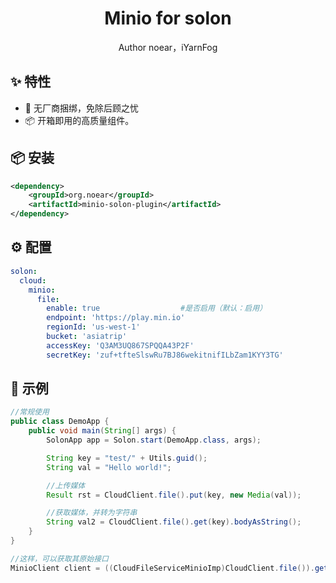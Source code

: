 <h1 align="center">Minio for solon</h1>

<div align="center">
Author noear，iYarnFog
</div>

## ✨ 特性

- 🌈 无厂商捆绑，免除后顾之忧
- 📦 开箱即用的高质量组件。

## 📦 安装

```xml
<dependency>
    <groupId>org.noear</groupId>
    <artifactId>minio-solon-plugin</artifactId>
</dependency>
```

## ⚙️ 配置

```yaml
solon:
  cloud:
    minio:
      file:
        enable: true                  #是否启用（默认：启用）
        endpoint: 'https://play.min.io'
        regionId: 'us-west-1'
        bucket: 'asiatrip'
        accessKey: 'Q3AM3UQ867SPQQA43P2F'
        secretKey: 'zuf+tfteSlswRu7BJ86wekitnifILbZam1KYY3TG'
```

## 🔨 示例

```java
//常规使用
public class DemoApp {
    public void main(String[] args) {
        SolonApp app = Solon.start(DemoApp.class, args);

        String key = "test/" + Utils.guid();
        String val = "Hello world!";

        //上传媒体
        Result rst = CloudClient.file().put(key, new Media(val));

        //获取媒体，并转为字符串
        String val2 = CloudClient.file().get(key).bodyAsString();
    }
}

//这样，可以获取其原始接口
MinioClient client = ((CloudFileServiceMinioImp)CloudClient.file()).getMinio();
```